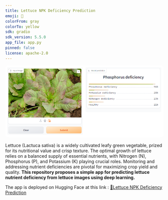 ```yaml
---
title: Lettuce NPK Deficiency Prediction
emoji: 🥬
colorFrom: gray
colorTo: yellow
sdk: gradio
sdk_version: 5.5.0
app_file: app.py
pinned: false
license: apache-2.0
---
```


<img src= "imgs/app_view.png" alt="your-image-description" style="border-radius: 10px;">

Lettuce (Lactuca sativa) is a widely cultivated leafy green vegetable, prized for its nutritional value and crisp texture. The optimal growth of lettuce relies on a balanced supply of essential nutrients, with Nitrogen (N), Phosphorus (P), and Potassium (K) playing crucial roles. Monitoring and addressing nutrient deficiencies are pivotal for maximizing crop yield and quality. **This repository proposes a simple app for predicting lettuce nutrient deficiency from lettuce images using deep learning.**

The app is deployed on Hugging Face at this link : [🥬Lettuce NPK Deficiency Prediction](https://huggingface.co/spaces/AbdoulayeDIOP/lettuce-npk-deficiency-prediction)

<!-- Check out the configuration reference at https://huggingface.co/docs/hub/spaces-config-reference -->

<style>
 /* You know what a style block looks like.
    Just drop your fancy image styles here and put this right in your Markdown, champ! */
</style>